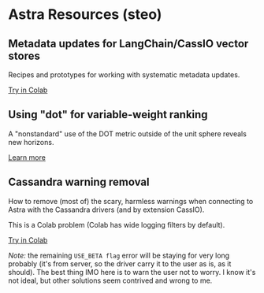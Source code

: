 # Astra Resources (steo)

## Metadata updates for LangChain/CassIO vector stores

Recipes and prototypes for working with systematic metadata updates.

[Try in Colab](https://colab.research.google.com/github/hemidactylus/astra_misc_resources/blob/main/langchain-cassio-vector-metadata-updates/langchain-cassio-vector-metadata-updates.ipynb)

## Using "dot" for variable-weight ranking

A "nonstandard" use of the DOT metric outside of the unit sphere
reveals new horizons.

[Learn more](dot-product-for-weighted-ranking/)

## Cassandra warning removal

How to remove (most of) the scary, harmless warnings when connecting to
Astra with the Cassandra drivers (and by extension CassIO).

This is a Colab problem (Colab has wide logging filters by default).

[Try in Colab](https://colab.research.google.com/github/hemidactylus/astra_misc_resources/blob/main/cassandra-logging-suppression/cassandra_logging_suppression.ipynb)

_Note:_ the remaining `USE_BETA flag` error will be staying for very long probably (it's from server, so the driver carry it to the user as is, as it should).
The best thing IMO here is to warn the user not to worry. I know it's not ideal, but other solutions seem contrived and wrong to me.
